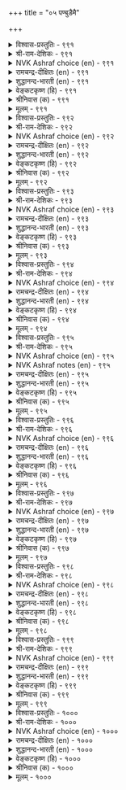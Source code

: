 +++
title = "०५ पण्बुडैमै"

+++


<details><summary>विश्वास-प्रस्तुतिः - ९९१</summary>

ऎण्बदत्ताल् ऎय्दल् ऎळिदॆऩ्प यार्माट्टुम्
पण्बुडैमै ऎऩ्ऩुम् वऴक्कु। ९९१
</details>

<details><summary>श्री-राम-देशिकः - ९९१</summary>

अधिकारः १००. अनुसृत्य प्रवर्तनम्  
सौलभ्येन समैः साकमनुसृत्य प्रवर्तनात् ।  
विशिष्टगुणसंप्राप्तिः सुलभेति सतां मतम् ॥ ९९१॥
</details>

<details><summary>NVK Ashraf choice (en) - ९९१</summary>

०९९१
The demeanor called courtesy, they say,
Comes easily to those easily accessible to all.
(N.V.K. Ashraf), (Satguru Subramuniyaswami)
</details>

<details><summary>रामचन्द्र-दीक्षितः (en) - ९९१</summary>

991 eṇpatattāl eytal eḷiteṉpa yārmāṭṭum  
paṇpuṭaimai eṉṉum vaḻakku.

991\. Be cautious and easy of access. You will command the homage of the world.  
</details>

<details><summary>शुद्धानन्द-भारती (en) - ९९१</summary>

1\. எண்பதத்தால் எய்தல் எளிதென்ப யார்மாட்டும்  
பண்புடைமை என்னும் வழக்கு.  
To the polite free of access  
Easily comes courteousness.        991  
</details>

<details><summary>वेङ्कटकृष्ण (हि) - ९९१</summary>

991
मिलनसार रहते अगर, सब लोगों को मान ।  
पाना शिष्टाचार है, कहते हैं आसान ॥
</details>

<details><summary>श्रीनिवास (क) - ९९१</summary>

991. ऒब्बनु ऎल्लरल्लियू सुलभवागि सेरुववनादरॆ, अवनिगॆ सद्गुणगळन्नु पडॆयुवुदू सुलभ ऎन्दु ज्ञानिगळु
हेळुवरु.

</details>

<details><summary>मूलम् - ९९१</summary>

ऎण्बदत्ताल् ऎय्दल् ऎळिदॆऩ्प यार्माट्टुम्
पण्बुडैमै ऎऩ्ऩुम् वऴक्कु। ९९१
</details>

<details><summary>विश्वास-प्रस्तुतिः - ९९२</summary>

अऩ्पुडैमै आऩ्ऱ कुडिप्पिऱत्तल् इव्विरण्डुम्
पण्बुडैमै ऎऩ्ऩुम् वऴक्कु। ९९२
</details>

<details><summary>श्री-राम-देशिकः - ९९२</summary>

प्रेम्णा प्रवर्तनं शुद्धविख्यातकुलजन्म च ।  
द्वयमेतन्महत्वाख्यगुणं यच्छति कस्यचित् ॥ ९९२॥
</details>

<details><summary>NVK Ashraf choice (en) - ९९२</summary>

०९९२
Kindness and exalted birth: these two
Constitute the demeanor called courtesy.
(N.V.K. Ashraf)
</details>

<details><summary>रामचन्द्र-दीक्षितः (en) - ९९२</summary>

992 aṉpuṭaimai āṉṟa kuṭippiṟattal ivviraṇṭum  
paṇpuṭaimai eṉṉum vaḻakku.

992\. Courtesy springs from love and noble lineage.  
</details>

<details><summary>शुद्धानन्द-भारती (en) - ९९२</summary>

2\. அன்புடைமை ஆன்ற குடிப்பிறத்தல் இவ்விரண்டும்  
பண்புடைமை என்னும் வழக்கு.  
Humanity and noble birth  
Develop courtesy and moral worth.        992  
</details>

<details><summary>वेङ्कटकृष्ण (हि) - ९९२</summary>

992
उत्तम कुल में जन्म औ’, प्रेम पूर्ण व्यवहार ।  
दोनों शिष्टाचार के, हैं ही श्रेष्ठ प्रकार ॥
</details>

<details><summary>श्रीनिवास (क) - ९९२</summary>

992. प्रीतियुळ्ळवरागिरुवुदु, हॆसराद कुलदल्लि हुट्टिद कीर्ति इरुवदु, इवॆरडू गुणवुळ्ळवरागि बाळुव
सन्मार्गगळॆनिसुवुवु.

</details>

<details><summary>मूलम् - ९९२</summary>

अऩ्पुडैमै आऩ्ऱ कुडिप्पिऱत्तल् इव्विरण्डुम्
पण्बुडैमै ऎऩ्ऩुम् वऴक्कु। ९९२
</details>

<details><summary>विश्वास-प्रस्तुतिः - ९९३</summary>

उऱुप्पॊत्तल् मक्कळॊप्पु अऩ्ऱाल् वॆऱुत्तक्क
पण्बॊत्तल् ऒप्पदाम् ऒप्पु। ९९३
</details>

<details><summary>श्री-राम-देशिकः - ९९३</summary>

जनैः साकं देशसाम्यान्न भेदनुवर्तनम् ।  
गुणेन साम्यमेभिस्तु भवेच्छन्दानुवर्तनम् ॥ ९९३॥
</details>

<details><summary>NVK Ashraf choice (en) - ९९३</summary>

०९९३
What binds humanity together is not physical proximity,
But that binding of courteousness.
(N.V.K. Ashraf)
</details>

<details><summary>रामचन्द्र-दीक्षितः (en) - ९९३</summary>

993 uṟuppottal makkaḷoppu aṉṟāl veṟuttakka  
paṇpottal oppatām oppu.

993\. Mere physical features do not rank with men but only courtesy makes them ascend the scale.  
</details>

<details><summary>शुद्धानन्द-भारती (en) - ९९३</summary>

3\. உறுப்பொத்தல் மக்களொப்பு அன்றால் வெறுத்தக்க  
பண்பொத்தல் ஒப்பதாம் ஒப்பு.  
Likeness in limbs is not likeness  
It's likeness in kind courteousness.        993  
</details>

<details><summary>वेङ्कटकृष्ण (हि) - ९९३</summary>

993
न हो देह के मेल से, श्रेष्ठ जनों का मेल ।  
आत्माओं के योग्य तो, हैं संस्कृति का मेल ॥
</details>

<details><summary>श्रीनिवास (क) - ९९३</summary>

993. मनुष्यरु तम्म देहद अङ्गाङ्गगळल्लि परस्पर होलुवुदु होलिकॆयल्ल; हॊन्दिकॊळ्ळुव गुणगळिन्द
होलुवुदे निजवाद होलिकयॆनिसुवुदु.

</details>

<details><summary>मूलम् - ९९३</summary>

उऱुप्पॊत्तल् मक्कळॊप्पु अऩ्ऱाल् वॆऱुत्तक्क
पण्बॊत्तल् ऒप्पदाम् ऒप्पु। ९९३
</details>

<details><summary>विश्वास-प्रस्तुतिः - ९९४</summary>

यऩॊडु नऩ्ऱि पुरिन्द पयऩुडैयार्
पण्बुबा राट्टुम् उलगु। ९९४
</details>

<details><summary>श्री-राम-देशिकः - ९९४</summary>

नीतिधर्मसमेतानां परोपकृतिशालिनाम् ।  
महात्मनां गुणं लोकाः प्रशंसन्ति मदान्विताः ॥ ९९४॥
</details>

<details><summary>NVK Ashraf choice (en) - ९९४</summary>

०९९४
The world applauds the conduct of those
Who help with impartiality and generosity. *
(W.H. Drew and J. Lazarus), (N.V.K. Ashraf)
</details>

<details><summary>रामचन्द्र-दीक्षितः (en) - ९९४</summary>

994 nayaṉoṭu naṉṟi purinta payaṉuṭaiyār  
paṇpupā rāṭṭum ulaku.

994\. The world respects the courtesy of those who are just and willing to do good.  
</details>

<details><summary>शुद्धानन्द-भारती (en) - ९९४</summary>

4\. நயனொடு நன்றி புரிந்த பயனுடையார்  
பண்புபா ராட்டும் உலகு.  
The world applauds those helpful men  
Whose actions are just and benign.        994  
</details>

<details><summary>वेङ्कटकृष्ण (हि) - ९९४</summary>

994
नीति धर्म को चाहते, जो करते उपकार ।  
उनके शिष्ट स्वभाव को, सराहता संसार ॥
</details>

<details><summary>श्रीनिवास (क) - ९९४</summary>

994. ऒळ्ळॆय नडतॆ, उप्कार बुद्धि, इवुगळिन्द इतररिगॆ प्रयोजनवागुवन्तॆ बाळुव, सार्थक जीविगळ
गुणगळन्नु इडी लोकवे कॊण्डाडुत्तदॆ.

</details>

<details><summary>मूलम् - ९९४</summary>

यऩॊडु नऩ्ऱि पुरिन्द पयऩुडैयार्
पण्बुबा राट्टुम् उलगु। ९९४
</details>

<details><summary>विश्वास-प्रस्तुतिः - ९९५</summary>

नगैयुळ्ळुम् इऩ्ऩा तिगऴ्च्चि पगैयुळ्ळुम्
पण्बुळ पाडऱिवार् माट्टु। ९९५
</details>

<details><summary>श्री-राम-देशिकः - ९९५</summary>

परिहासेऽप्यन्यनिन्दाकरणं दुःखमावहेत् ।  
परानुसरणादज्ञा भवन्ति सुगुणान्विताः ॥ ९९५॥
</details>

<details><summary>NVK Ashraf choice (en) - ९९५</summary>

०९९५
Mockery hurts even in jest, and hence the considerate
Are courteous even to their foes. *
(P.S. Sundaram)
</details>

<details><summary>NVK Ashraf notes (en) - ९९५</summary>

९९५. Compare with ८७१. One should never wish for the accursed thing called enmity, even in jest. (Satguru Subramuniyaswami)
</details>

<details><summary>रामचन्द्र-दीक्षितः (en) - ९९५</summary>

995 nakaiyuḷḷum iṉṉātu ikaḻcci pakaiyuḷḷum  
paṇpuḷa pāṭaṟivār māṭṭu.

995\. Do not mock at others even in a sportive mood. There is virtue in being courteous even to a foe.  
</details>

<details><summary>शुद्धानन्द-भारती (en) - ९९५</summary>

5\. நகையுள்ளும் இன்னாது இகழ்ச்சி பகையுள்ளும்  
பண்புஉள பாடறிவார் மாட்டு.  
The courteous don't even foes detest  
For contempt offends even in jest.        995  
</details>

<details><summary>वेङ्कटकृष्ण (हि) - ९९५</summary>

995
हँसी खेल में भी नहीं, निंदा करना इष्ट ।  
पर-स्वभाव ज्ञाता रहें, रिपुता में भी शिष्ट ॥
</details>

<details><summary>श्रीनिवास (क) - ९९५</summary>

995. विनोददल्लि कूड निन्दनॆयु दुःखवन्नु तरुत्तदॆ; इतरर स्वभाववरितु नडॆयुव सद्गुणिगळ हगॆतनदल्लि
कूड करुणॆ तुम्बिरुत्तदॆ.

</details>

<details><summary>मूलम् - ९९५</summary>

नगैयुळ्ळुम् इऩ्ऩा तिगऴ्च्चि पगैयुळ्ळुम्
पण्बुळ पाडऱिवार् माट्टु। ९९५
</details>

<details><summary>विश्वास-प्रस्तुतिः - ९९६</summary>

पण्बुडैयार्प् पट्टुण्डु उलगम् अदुइऩ्ऱेल्
मण्बुक्कु माय्वदु मऩ्। ९९६
</details>

<details><summary>श्री-राम-देशिकः - ९९६</summary>

विशिष्टगुणिनां सत्त्वाल्लोकोद्यापि प्रवर्तते ।  
तदभावे प्रपञ्चोऽयं भुवि मग्नो भवेत् किल ॥ ९९६॥
</details>

<details><summary>NVK Ashraf choice (en) - ९९६</summary>

०९९६
The world goes on because of civilized men.
Without them it would collapse into dust. *
(Satguru Subramuniyaswami)
</details>

<details><summary>रामचन्द्र-दीक्षितः (en) - ९९६</summary>

996 paṇpuṭaiyārp paṭṭuṇṭu ulakam atuiṉṟēl  
maṇpukku māyvatu maṉ.

996\. The world is built on the wisdom of the noble and the good; but for them the entire world would be a heap of ruins.  
</details>

<details><summary>शुद्धानन्द-भारती (en) - ९९६</summary>

6\. பண்புடையார்ப் பட்டுண்டு உலகம் அதுஇன்றேல்  
மண்புக்கு மாய்வது மன்.  
The world rests with the mannered best  
Or it crumbles and falls to dust.        996  
</details>

<details><summary>वेङ्कटकृष्ण (हि) - ९९६</summary>

996
शिष्टों के आधार पर, टिकता है संसार ।  
उनके बिन तो वह मिले, मिट्टी में निर्धार ॥
</details>

<details><summary>श्रीनिवास (क) - ९९६</summary>

996. सद्गुणवुळ्ळवरन्ने आधरिसिकॊण्डु लोकद नडॆ निन्तिदॆ. अदिल्लवादरॆ, मण्णिनल्लि सेरि अदु नाशवागि
होगुवुदु निश्चय.

</details>

<details><summary>मूलम् - ९९६</summary>

पण्बुडैयार्प् पट्टुण्डु उलगम् अदुइऩ्ऱेल्
मण्बुक्कु माय्वदु मऩ्। ९९६
</details>

<details><summary>विश्वास-प्रस्तुतिः - ९९७</summary>

अरम्बोलुम् कूर्मैय रेऩुम् मरम्बोल्वर्
मक्कट्पण्बु इल्ला तवर्। ९९७
</details>

<details><summary>श्री-राम-देशिकः - ९९७</summary>

सज्जनार्हगुणैर्हीनाः तीक्ष्णासिसमशेमुषीम् ।  
लब्ध्वापि पादपसमा मन्यन्ते मानवैः समैः ॥ ९९७॥
</details>

<details><summary>NVK Ashraf choice (en) - ९९७</summary>

०९९७
Men without character, despite their sharp minds,
Are no better than blocks of wood.
(N.V.K. Ashraf), (S.M. Diaz)
</details>

<details><summary>रामचन्द्र-दीक्षितः (en) - ९९७</summary>

997 arampōlum kūrmaiya rēṉum marampōlvar  
makkaḷpaṇpu illā tavar.

997\. Of what avail is one’s intelligence keen as the edge of the chist^? One is with the socks and gloves if one is not affable.  
</details>

<details><summary>शुद्धानन्द-भारती (en) - ९९७</summary>

7\. அரம்போலும் கூர்மைய ரேனும் மரம்போல்வர்  
மக்கட்பண்பு இல்லா தவர்.  
The mannerless though sharp like file  
Are like wooden blocks indocile.        997  
</details>

<details><summary>वेङ्कटकृष्ण (हि) - ९९७</summary>

997
यद्यपि हैं रेती सदृश, तीक्षण बुद्धि-निधान ।  
मानव-संस्कृति के बिना, नर हैं वृक्ष समान ॥
</details>

<details><summary>श्रीनिवास (क) - ९९७</summary>

997. मानवीय गुणवन्नु हॊन्दिरदॆ इरुववरु, अरवन्नु होलुव हरितवाद बुद्धियुळ्ळवरादरू चलनॆयिल्लद
मरवन्ने होलुत्तारॆ.

</details>

<details><summary>मूलम् - ९९७</summary>

अरम्बोलुम् कूर्मैय रेऩुम् मरम्बोल्वर्
मक्कट्पण्बु इल्ला तवर्। ९९७
</details>

<details><summary>विश्वास-प्रस्तुतिः - ९९८</summary>

नण्बाऱ्ऱार् आगि नयमिल सॆय्वार्क्कुम्
पण्बाऱ्ऱार् आदल् कडै। ९९८
</details>

<details><summary>श्री-राम-देशिकः - ९९८</summary>

विना मैत्रीं विरोधं च कुर्वतां विषयेऽपि यः ।  
गुणवान्न प्रवर्तेत् दोषयुक्तः स गण्यते ॥ ९९८॥
</details>

<details><summary>NVK Ashraf choice (en) - ९९८</summary>

०९९८
It is disgraceful to be discourteous,
Even towards the unfriendly who treat you unjustly.
(Satguru Subramuniyaswami)
</details>

<details><summary>रामचन्द्र-दीक्षितः (en) - ९९८</summary>

998 naṇpāṟṟār āki nayamila ceyvārkkum  
paṇpāṟṟār ātal kaṭai.

998\. To be failing in one’s courtesy even to one’s foe is sin.  
</details>

<details><summary>शुद्धानन्द-भारती (en) - ९९८</summary>

8\. நண்பாற்றா ராகி நயமில செய்வார்க்கும்  
பண்பாற்றா ராதல் கடை.  
Discourtesy is mean indeed  
E'en to a base unfriendly breed.        998  
</details>

<details><summary>वेङ्कटकृष्ण (हि) - ९९८</summary>

998
मित्र न रह जो शत्रु हैं, उनसे भी व्यवहार ।  
सभ्य पुरुष का नहिं किया, तो वह अधम विचार ॥
</details>

<details><summary>श्रीनिवास (क) - ९९८</summary>

998. स्नेहविल्लदवरागि कॆट्टद्दन्ने माडुववरिगॆ कूड ऒळ्ळॆय गुणगळन्नु प्रदर्शिसदिरुवुदु कीळ्तरवॆनिसुवुदु.

</details>

<details><summary>मूलम् - ९९८</summary>

नण्बाऱ्ऱार् आगि नयमिल सॆय्वार्क्कुम्
पण्बाऱ्ऱार् आदल् कडै। ९९८
</details>

<details><summary>विश्वास-प्रस्तुतिः - ९९९</summary>

नगल्वल्लर् अल्लार्क्कु मायिरु ञालम्
पगलुम्बाऱ् पट्टऩ्ऱु इरुळ्। ९९९
</details>

<details><summary>श्री-राम-देशिकः - ९९९</summary>

स्नेहतत्त्वं समालम्ब्य प्रवर्तनमजानताम् ।  
दिवसोऽपि प्रभायुक्तो दृश्येत् तमसावृतः ॥ ९९९॥
</details>

<details><summary>NVK Ashraf choice (en) - ९९९</summary>

०९९९
To those who cannot laugh,
This big world is all darkness even during the day.
(C. Rajagopalachari)
</details>

<details><summary>रामचन्द्र-दीक्षितः (en) - ९९९</summary>

999 nakalvallar allārkku māyiru ñālam  
pakalumpāṟ paṭṭaṉṟ iruḷ.

999\. Even the wide world darkens at noon to the sullen who fails to gladden the hearts of men.  
</details>

<details><summary>शुद्धानन्द-भारती (en) - ९९९</summary>

9\. நகல்வல்லர் அல்லார்க்கு மாயிரு ஞாலம்  
பகலும்பாற் பட்டன்று இருள்.  
To those bereft of smiling light  
Even in day the earth is night.        999  
</details>

<details><summary>वेङ्कटकृष्ण (हि) - ९९९</summary>

999
जो जन कर सकते नहीं, प्रसन्न मन व्यवहार ।  
दिन में भी तम में पड़ा, है उनका संसार ॥
</details>

<details><summary>श्रीनिवास (क) - ९९९</summary>

999. नगबल्ल गुणविल्लदवरिगॆ विशालवाद ई लोकदल्लि हगलिनल्लू कत्तलॆये काणुवुदु.

</details>

<details><summary>मूलम् - ९९९</summary>

नगल्वल्लर् अल्लार्क्कु मायिरु ञालम्
पगलुम्बाऱ् पट्टऩ्ऱु इरुळ्। ९९९
</details>

<details><summary>विश्वास-प्रस्तुतिः - १०००</summary>

पण्बिलाऩ् पॆऱ्ऱ पॆरुञ्जॆल्वम् नऩ्पाल्
कलन्दीमै याल्दिरिन् दऱ्ऱु। १०००
</details>

<details><summary>श्री-राम-देशिकः - १०००</summary>

निर्गुणेनार्जितं वित्तं नोपयोगकरं भवेत् ।  
यथा स्यात् पात्रदोषेण पयो माधुर्यवर्जितः ॥ १०००॥
</details>

<details><summary>NVK Ashraf choice (en) - १०००</summary>

१०००
The great wealth kept by the uncultured
Is clean milk gone sour in a can unclean.
(N.V.K. Ashraf)
</details>

<details><summary>रामचन्द्र-दीक्षितः (en) - १०००</summary>

1000 paṇpilāṉ peṟṟa peruñcelvam naṉpāl  
kalantīmai yāltirintu aṟṟu.

1000\. Of what' use is the wealth of the discourteous? It is like good milk spoilt by an unclean vessel.  
</details>

<details><summary>शुद्धानन्द-भारती (en) - १०००</summary>

10\. பண்பிலான் பெற்ற பெருஞ் செல்வம் நன்பால்  
கலந்தீமை யால்திரிந்த தற்று.  
The wealth heaped by the churlish base  
Is pure milk soured by impure vase.        1000  
</details>

<details><summary>वेङ्कटकृष्ण (हि) - १०००</summary>

1000
जो है प्राप्त असभ्य को, धन-सम्पत्ति अमेय ।  
कलश-दोष से फट गया, शुद्ध दूध सम ज्ञेय ॥
</details>

<details><summary>श्रीनिवास (क) - १०००</summary>

1000. गुणविल्लदवन कैलिरुव अतुळवाद ऐश्वर्यवु कॊळकु पात्रयल्लिट्टु ऒळ्लॆय हालिनन्तॆ शीघ्रवे कॆट्टु होगुत्तदॆ.
</details>

<details><summary>मूलम् - १०००</summary>

पण्बिलाऩ् पॆऱ्ऱ पॆरुञ्जॆल्वम् नऩ्पाल्
कलन्दीमै याल्दिरिन् दऱ्ऱु। १०००
</details>

